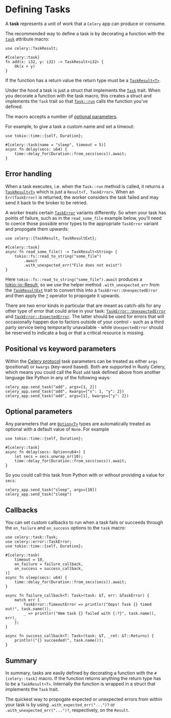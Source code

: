 # Defining Tasks

A **task** represents a unit of work that a `Celery` app can produce or consume.

The recommended way to define a task is by decorating a function with the [`task`](https://docs.rs/celery/*/celery/attr.task.html) attribute macro:

```rust,noplaypen
use celery::TaskResult;

#[celery::task]
fn add(x: i32, y: i32) -> TaskResult<i32> {
    Ok(x + y)
}
```

If the function has a return value the return type must be a [`TaskResult<T>`](https://docs.rs/celery/*/celery/task/type.TaskResult.html).

Under the hood a task is just a struct that implements the [`Task`](https://docs.rs/celery/*/celery/task/trait.Task.html) trait. When you decorate a function with the task macro, this creates a struct and implements the `Task` trait so that [`Task::run`](https://docs.rs/celery/*/celery/task/trait.Task.html#method.run) calls the function you've defined.

The macro accepts a number of [optional parameters](https://docs.rs/celery/*/celery/attr.task.html#parameters).

For example, to give a task a custom name and set a timeout:

```rust,noplaypen
use tokio::time::{self, Duration};

#[celery::task(name = "sleep", timeout = 5)]
async fn delay(secs: u64) {
    time::delay_for(Duration::from_secs(secs)).await;
}
```

## Error handling

When a task executes, i.e. when the `Task::run` method is called, it returns a [`TaskResult<T>`](https://docs.rs/celery/*/celery/task/type.TaskResult.html) which is just a `Result<T, TaskError>`. When an `Err(TaskError)` is returned, the worker considers the task failed and may send it back to the broker to be retried.

A worker treats certain [`TaskError`](https://docs.rs/celery/*/celery/error/enum.TaskError.html) variants differently. So when your task has points of failure, such as in the `read_some_file` example below, you'll need to coerce those possible error types to the appropriate `TaskError` variant and propogate them upwards:

```rust,noplaypen
use celery::{TaskResult, TaskResultExt};

#[celery::task]
async fn read_some_file() -> TaskResult<String> {
    tokio::fs::read_to_string("some_file")
        .await
        .with_unexpected_err("File does not exist")
}
```

Here `tokio::fs::read_to_string("some_file").await` produces a [tokio::io::Result](`https://docs.rs/tokio/0.2.13/tokio/io/type.Result.html`), so we use the helper method `.with_unexpected_err` from the [`TaskResultExt`](https://docs.rs/celery/*/celery/error/trait.TaskResultExt.html) trait to convert this into a `TaskError::UnexpectedError` and then apply the [`?`](https://doc.rust-lang.org/book/ch09-02-recoverable-errors-with-result.html#propagating-errors) operator to propogate it upwards.

There are two error kinds in particular that are meant as catch-alls for any other type of error that could arise in your task: [`TaskError::UnexpectedError`](https://docs.rs/celery/*/celery/error/enum.TaskError.html#variant.UnexpectedError) and [`TaskError::ExpectedError`](https://docs.rs/celery/*/celery/error/enum.TaskError.html#variant.ExpectedError). The latter should be used for errors that will occasionally happen due to factors outside of your control - such as a third party service being temporarily unavailable - while `UnexpectedError` should be reserved to indicate a bug or that a critical resource is missing.

## Positional vs keyword parameters

Within the [Celery protocol](https://docs.celeryproject.org/en/latest/internals/protocol.html#version-2)
task parameters can be treated as either `args` (positional) or `kwargs` (key-word based).
Both are supported in Rusty Celery, which means you could call the Rust `add` task defined above from another language like Python in any of the following ways:

```python,noplaypen
celery_app.send_task("add", args=[1, 2])
celery_app.send_task("add", kwargs={"x": 1, "y": 2})
celery_app.send_task("add", args=[1], kwargs={"y": 2})
```

## Optional parameters

Any parameters that are [`Option<T>`](https://doc.rust-lang.org/stable/std/option/enum.Option.html) types are automatically treated as optional with a default value of `None`. For example

```rust,noplaypen
use tokio::time::{self, Duration};

#[celery::task]
async fn delay(secs: Option<u64>) {
    let secs = secs.unwrap_or(10);
    time::delay_for(Duration::from_secs(secs)).await;
}
```

So you could call this task from Python with or without providing a value for `secs`:

```python,noplaypen
celery_app.send_task("sleep", args=[10])
celery_app.send_task("sleep")
```

## Callbacks

You can set custom callbacks to run when a task fails or succeeds through the `on_failure` and `on_success` options to the `task` macro:

```rust,noplaypen
use celery::task::Task;
use celery::error::TaskError;
use tokio::time::{self, Duration};

#[celery::task(
    timeout = 10,
    on_failure = failure_callback,
    on_success = success_callback,
)]
async fn sleep(secs: u64) {
    time::delay_for(Duration::from_secs(secs)).await;
}

async fn failure_callback<T: Task>(task: &T, err: &TaskError) {
    match err {
        TaskError::TimeoutError => println!("Oops! Task {} timed out!", task.name()),
        _ => println!("Hmm task {} failed with {:?}", task.name(), err),
    };
}

async fn success_callback<T: Task>(task: &T, _ret: &T::Returns) {
    println!("{} succeeded!", task.name());
}
```

## Summary

In summary, tasks are easily defined by decorating a function with the `#[celery::task]` macro. If the function returns anything the return type has to be a `TaskResult<T>`. Internally the function is wrapped in a struct that implements the `Task` trait.

The quickest way to propogate expected or unexpected errors from within your task is by using `.with_expected_err("...")?` or `.with_unexpected_err("...")?`,  respectively, on the `Result`.

